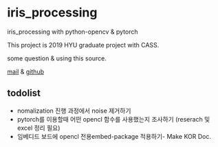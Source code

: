 # iris_processing
iris_processing with python-opencv & pytorch

This project is 2019 HYU graduate project with CASS.

some question & using this source.

[mail](metaljsw2@naver.com) & [github](https://github.com/PineApple777)

## todolist

- nomalization 진행 과정에서 noise 제거하기
- pytorch를 이용할때 어떤 opencl 함수를 사용했는지 조사하기 (reserach 및  excel 정리 필요)
- 임베디드 보드에 opencl 전용embed-package 적용하기- Make KOR Doc.
